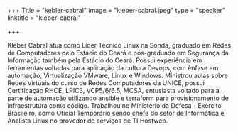 +++
Title = "kebler-cabral"
image = "kleber-cabral.jpeg"
type = "speaker"
linktitle = "kleber-cabral"

+++

Kleber Cabral atua como Líder Técnico Linux na Sonda, graduado em Redes de Computadores pelo Estácio do Ceará e pós-graduado em Segurança da Informação também pela Estácio do Ceará. Possui experiência em ferramentas voltadas para aplicação da cultura Devops, com ênfase em automação, Virtualização VMware, Linux e Windows. Ministrou aulas sobre Redes Virtuais do curso de Redes Computadores da UNICE, possui Certificação RHCE, LPIC3, VCP5/6/6.5, MCSA, entusiasta voltado para a parte de automação utilizando ansible e terraform para provisionamento de infraestrutura como código. Trabalhou no Ministério da Defesa - Exército Brasileiro, como Oficial Temporário sendo chefe do setor de Informática e Analista Linux no provedor de serviços de TI Hostweb.
